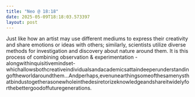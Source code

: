 ```yaml
---
title: "Neo @ 18:18"
date: 2025-05-09T18:18:03.573397
layout: post
---
```


Just like how an artist may use different mediums to express their creativity and share emotions or ideas with others; similarly, scientists utilize diverse methods for investigation and discovery about nature around them. It is this process of combining observation & experimentation - alongwithinquisitivemindset-whichallowsbothcreativeindividualsandacademicsattaindeeperunderstandingoftheworldaroundthem...Andperhaps,evenunearthingsomeofthesamenysthatbindustogetherasonewholeinthedesiretorizeknowledgeandshareitwidelyforthebettergoodoffuturegenerations.